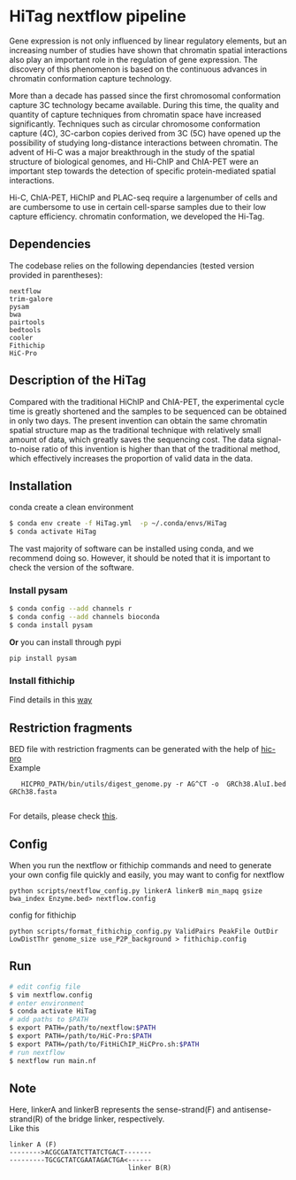 # HiTag nextflow pipeline

Gene expression is not only influenced by linear regulatory elements, but an increasing number of studies have shown that chromatin spatial interactions also play an important role in the regulation of gene expression. The discovery of this phenomenon is based on the continuous advances in chromatin conformation capture technology.

More than a decade has passed since the first chromosomal conformation capture 3C technology became available. During this time, the quality and quantity of capture techniques from chromatin space have increased significantly. Techniques such as circular chromosome conformation capture (4C), 3C-carbon copies derived from 3C (5C) have opened up the possibility of studying long-distance interactions between chromatin. The advent of Hi-C was a major breakthrough in the study of the spatial structure of biological genomes, and Hi-ChIP and ChIA-PET were an important step towards the detection of specific protein-mediated spatial interactions. 

Hi-C, ChIA-PET, HiChIP and PLAC-seq require a largenumber of cells and are cumbersome to use in certain cell-sparse samples due to their low capture efficiency. chromatin conformation, we developed the Hi-Tag.
## Dependencies

The codebase relies on the following dependancies (tested version provided in 
parentheses):

```
nextflow
trim-galore
pysam
bwa
pairtools
bedtools
cooler
Fithichip
HiC-Pro

```

## Description of the HiTag

Compared with the traditional HiChIP and ChIA-PET, the experimental cycle time is greatly shortened and the samples to be sequenced can be obtained in only two days. The present invention can obtain the same chromatin spatial structure map as the traditional technique with relatively small amount of data, which greatly saves the sequencing cost. The data signal-to-noise ratio of this invention is higher than that of the traditional method, which effectively increases the proportion of valid data in the data.


## Installation

conda create a clean environment

```bash
$ conda env create -f HiTag.yml  -p ~/.conda/envs/HiTag
$ conda activate HiTag
```
The vast majority of software can be installed using conda, and we recommend doing so. However, it should be noted that it is important to check the version of the software.
### Install pysam

```bash
$ conda config --add channels r
$ conda config --add channels bioconda
$ conda install pysam
```
**Or** you can install through pypi
```
pip install pysam
```

### Install fithichip
Find details in this [way](https://ay-lab.github.io/FitHiChIP/usage/installation.html)

## Restriction fragments
BED file with restriction fragments can be generated with the help of [hic-pro](https://github.com/nservant/HiC-Pro)\
Example
```
   HICPRO_PATH/bin/utils/digest_genome.py -r AG^CT -o  GRCh38.AluI.bed  GRCh38.fasta
   
```
For details, please check [this](https://github.com/nservant/HiC-Pro/blob/master/doc/UTILS.md).
## Config
When you run the nextflow or fithichip commands and need to generate your own config file quickly and easily, you may want to
config for nextflow
```
python scripts/nextflow_config.py linkerA linkerB min_mapq gsize bwa_index Enzyme.bed> nextflow.config
```
config for fithichip
```
python scripts/format_fithichip_config.py ValidPairs PeakFile OutDir LowDistThr genome_size use_P2P_background > fithichip.config
```

## Run

```bash
# edit config file
$ vim nextflow.config
# enter environment
$ conda activate HiTag
# add paths to $PATH
$ export PATH=/path/to/nextflow:$PATH
$ export PATH=/path/to/HiC-Pro:$PATH
$ export PATH=/path/to/FitHiChIP_HiCPro.sh:$PATH
# run nextflow
$ nextflow run main.nf
```
## Note
Here, linkerA and linkerB represents the sense-strand(F) and antisense-strand(R) of the bridge linker, respectively.\
Like this
```
linker A (F)
-------->ACGCGATATCTTATCTGACT-------
---------TGCGCTATCGAATAGACTGA<------
                              linker B(R)
```
